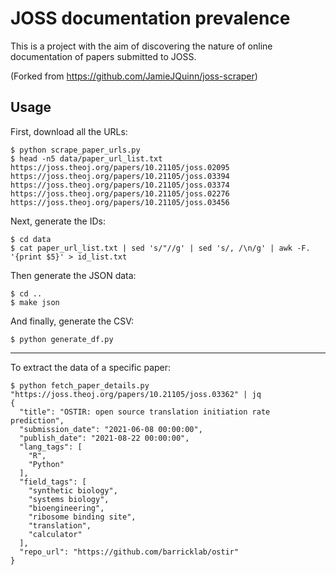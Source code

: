 # JOSS documentation prevalence

This is a project with the aim of discovering the nature of online documentation of papers submitted to JOSS.

(Forked from https://github.com/JamieJQuinn/joss-scraper)

## Usage

First, download all the URLs:

```
$ python scrape_paper_urls.py
$ head -n5 data/paper_url_list.txt
https://joss.theoj.org/papers/10.21105/joss.02095
https://joss.theoj.org/papers/10.21105/joss.03394
https://joss.theoj.org/papers/10.21105/joss.03374
https://joss.theoj.org/papers/10.21105/joss.02276
https://joss.theoj.org/papers/10.21105/joss.03456
```

Next, generate the IDs:

```
$ cd data
$ cat paper_url_list.txt | sed 's/"//g' | sed 's/, /\n/g' | awk -F. '{print $5}' > id_list.txt
```

Then generate the JSON data:

```
$ cd ..
$ make json
```

And finally, generate the CSV:

```
$ python generate_df.py
```

---

To extract the data of a specific paper:

```
$ python fetch_paper_details.py "https://joss.theoj.org/papers/10.21105/joss.03362" | jq
{
  "title": "OSTIR: open source translation initiation rate prediction",
  "submission_date": "2021-06-08 00:00:00",
  "publish_date": "2021-08-22 00:00:00",
  "lang_tags": [
    "R",
    "Python"
  ],
  "field_tags": [
    "synthetic biology",
    "systems biology",
    "bioengineering",
    "ribosome binding site",
    "translation",
    "calculator"
  ],
  "repo_url": "https://github.com/barricklab/ostir"
}
```
